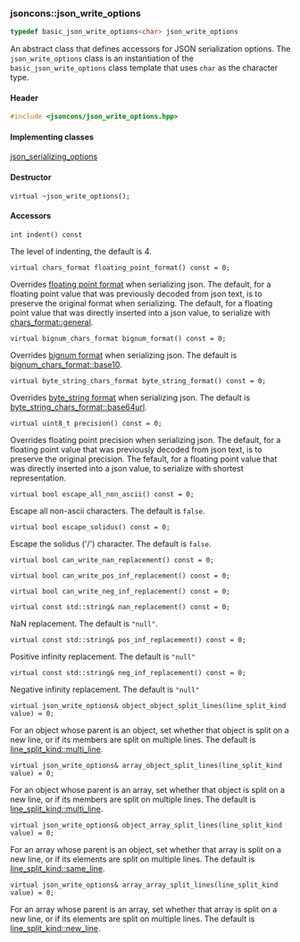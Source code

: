 ### jsoncons::json_write_options

```c++
typedef basic_json_write_options<char> json_write_options
```

An abstract class that defines accessors for JSON serialization options. The `json_write_options` class is an instantiation of the `basic_json_write_options` class template that uses `char` as the character type.

#### Header
```c++
#include <jsoncons/json_write_options.hpp>
```

#### Implementing classes

[json_serializing_options](json_serializing_options.md)

#### Destructor

    virtual ~json_write_options();

#### Accessors

    int indent() const
The level of indenting, the default is 4.

    virtual chars_format floating_point_format() const = 0;
Overrides [floating point format](chars_format.md) when serializing json.
The default, for a floating point value that was previously decoded from json text, is to preserve the original format when serializing.
The default, for a floating point value that was directly inserted into a json value, to serialize with [chars_format::general](chars_format.md). 

    virtual bignum_chars_format bignum_format() const = 0; 
Overrides [bignum format](bignum_chars_format.md) when serializing json.
The default is [bignum_chars_format::base10](bignum_chars_format.md). 

    virtual byte_string_chars_format byte_string_format() const = 0; 
Overrides [byte_string format](byte_string_chars_format.md) when serializing json.
The default is [byte_string_chars_format::base64url](byte_string_chars_format.md). 

    virtual uint8_t precision() const = 0; 
Overrides floating point precision when serializing json. 
The default, for a floating point value that was previously decoded from json text, is to preserve the original precision. 
The fefault, for a floating point value that was directly inserted into a json value, to serialize with shortest representation. 

    virtual bool escape_all_non_ascii() const = 0;
Escape all non-ascii characters. The default is `false`.

    virtual bool escape_solidus() const = 0;
Escape the solidus ('/') character. The default is `false`.

    virtual bool can_write_nan_replacement() const = 0;

    virtual bool can_write_pos_inf_replacement() const = 0;

    virtual bool can_write_neg_inf_replacement() const = 0;

    virtual const std::string& nan_replacement() const = 0; 
NaN replacement. The default is `"null"`. 

    virtual const std::string& pos_inf_replacement() const = 0; 
Positive infinity replacement. The default is `"null"`

    virtual const std::string& neg_inf_replacement() const = 0; 
Negative infinity replacement. The default is `"null"`

    virtual json_write_options& object_object_split_lines(line_split_kind value) = 0;
For an object whose parent is an object, set whether that object is split on a new line, or if its members are split on multiple lines. The default is [line_split_kind::multi_line](line_split_kind.md).

    virtual json_write_options& array_object_split_lines(line_split_kind value) = 0;
For an object whose parent is an array, set whether that object is split on a new line, or if its members are split on multiple lines. The default is [line_split_kind::multi_line](line_split_kind.md).

    virtual json_write_options& object_array_split_lines(line_split_kind value) = 0;
For an array whose parent is an object, set whether that array is split on a new line, or if its elements are split on multiple lines. The default is [line_split_kind::same_line](line_split_kind).

    virtual json_write_options& array_array_split_lines(line_split_kind value) = 0;
For an array whose parent is an array, set whether that array is split on a new line, or if its elements are split on multiple lines. The default is [line_split_kind::new_line](line_split_kind).


